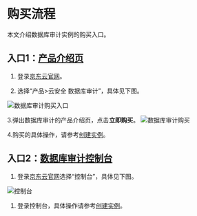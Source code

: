 # 购买流程

  本文介绍数据库审计实例的购买入口。

 ## 入口1：[产品介绍页](http://www.jdcloud.com/cn/products/database-audit)

 1. 登录[京东云官网](http://www.jdcloud.com/cn/)。

 2. 选择“产品>云安全 数据库审计”，具体见下图。

![数据库审计购买入口](/cn/image/Database-Audit/数据库审计购买入口.png)

 3.弹出数据库审计的产品介绍页，点击**立即购买**。
![数据库审计购买](/cn/image/Database-Audit/数据库审计购买.png)

  4.购买的具体操作，请参考[创建实例](/cn/database-audit/Create-Instance.md)。

 ## 入口2：[数据库审计控制台](https://dbaudit.jdcloud.com/instance)
1. 登录[京东云官网](http://www.jdcloud.com/cn/)选择“控制台”，具体见下图。 

![控制台](/cn/image/Database-Audit/控制台.png)

1. 登录控制台，具体操作请参考[创建实例](/cn/database-audit/Create-Instance.md)。

